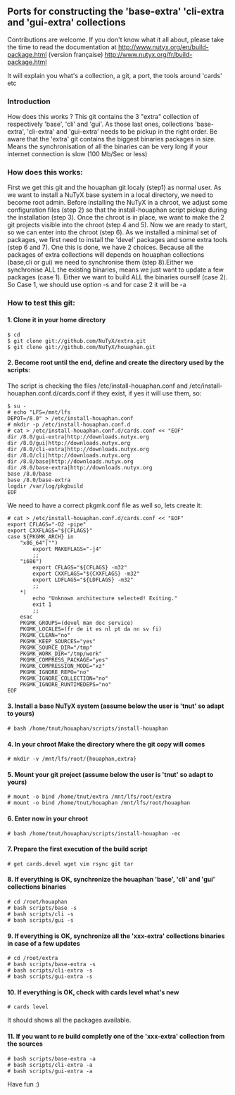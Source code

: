 ## Ports for constructing the 'base-extra' 'cli-extra and 'gui-extra' collections

Contributions are welcome. If you don't know what it all about, please take the time to read the documentation at
http://www.nutyx.org/en/build-package.html
(version française)
http://www.nutyx.org/fr/build-package.html

It will explain you what's a collection, a git, a port, the tools around 'cards' etc
### Introduction
How does this works ? This git contains the 3 "extra" collection of respectively 'base', 'cli' and 'gui'. As those last ones, collections 'base-extra', 'cli-extra' and 'gui-extra' needs to be pickup in the right order. Be aware that the 'extra' git contains the biggest binaries packages in size. Means the synchronisation of all the binaries can be very long if your internet connection is slow (100 Mb/Sec or less)
### How does this works:
First we get this git and the houaphan git localy (step1) as normal user. As we want to install a NuTyX base system in a local directory, we need to become root admin. Before installing the NuTyX in a chroot, we adjust some configuration files (step 2) so that the install-houaphan script pickup during the installation (step 3). Once the chroot is in place, we want to make the 2 git projects visible into the chroot (step 4 and 5). Now we are ready to start, so we can enter into the chroot (step 6). As we installed a minimal set of packages, we first need to install the 'devel' packages and some extra tools (step 6 and 7). One this is done, we have 2 choices. Because all the packages of extra collections will depends on houaphan collections (base,cli or gui) we need to synchronise them (step 8).Either we synchronise ALL the existing binaries, means we just want to update a few packages (case 1). Either we want to build ALL the binaries ourself (case 2). So Case 1, we should use option -s and for case 2 it will be -a

### How to test this git:

#### 1. Clone it in your home directory

    $ cd
    $ git clone git://github.com/NuTyX/extra.git
    $ git clone git://github.com/NuTyX/houaphan.git

#### 2. Become root until the end, define and create the directory used by the scripts:

 The script is checking the files /etc/install-houaphan.conf and /etc/install-houaphan.conf.d/cards.conf if they exist, if yes it will use them, so:

    $ su -
    # echo "LFS=/mnt/lfs
    DEPOT=/8.0" > /etc/install-houaphan.conf
    # mkdir -p /etc/install-houaphan.conf.d
    # cat > /etc/install-houaphan.conf.d/cards.conf << "EOF"
    dir /8.0/gui-extra|http://downloads.nutyx.org
    dir /8.0/gui|http://downloads.nutyx.org
    dir /8.0/cli-extra|http://downloads.nutyx.org
    dir /8.0/cli|http://downloads.nutyx.org
    dir /8.0/base|http://downloads.nutyx.org
    dir /8.0/base-extra|http://downloads.nutyx.org
    base /8.0/base
    base /8.0/base-extra
    logdir /var/log/pkgbuild
    EOF
 We need to have a correct pkgmk.conf file as well so, lets create it:
 

    # cat > /etc/install-houaphan.conf.d/cards.conf << "EOF"
    export CFLAGS="-O2 -pipe"
    export CXXFLAGS="${CFLAGS}"
    case ${PKGMK_ARCH} in
        "x86_64"|"")
            export MAKEFLAGS="-j4"
            ;;
        "i686")
            export CFLAGS="${CFLAGS} -m32"
            export CXXFLAGS="${CXXFLAGS} -m32"
            export LDFLAGS="${LDFLAGS} -m32"
            ;;
        *)
            echo "Unknown architecture selected! Exiting."
            exit 1
            ;;
        esac
        PKGMK_GROUPS=(devel man doc service)
        PKGMK_LOCALES=(fr de it es nl pt da nn sv fi)
        PKGMK_CLEAN="no"
        PKGMK_KEEP_SOURCES="yes"
        PKGMK_SOURCE_DIR="/tmp"
        PKGMK_WORK_DIR="/tmp/work"
        PKGMK_COMPRESS_PACKAGE="yes"
        PKGMK_COMPRESSION_MODE="xz"
        PKGMK_IGNORE_REPO="no"
        PKGMK_IGNORE_COLLECTION="no"
        PKGMK_IGNORE_RUNTIMEDEPS="no"
    EOF

#### 3. Install a base NuTyX system (assume below the user is 'tnut' so adapt to yours)

    # bash /home/tnut/houaphan/scripts/install-houaphan

#### 4. In your chroot Make the directory where the git copy will comes

    # mkdir -v /mnt/lfs/root/{houaphan,extra}

#### 5. Mount your git project (assume below the user is 'tnut' so adapt to yours)

    # mount -o bind /home/tnut/extra /mnt/lfs/root/extra
    # mount -o bind /home/tnut/houaphan /mnt/lfs/root/houaphan

#### 6. Enter now in your chroot

    # bash /home/tnut/houaphan/scripts/install-houaphan -ec

#### 7. Prepare the first execution of the build script

    # get cards.devel wget vim rsync git tar
 
#### 8. If everything is OK, synchronize the  houaphan 'base', 'cli' and 'gui' collections binaries

    # cd /root/houaphan
    # bash scripts/base -s
    # bash scripts/cli -s
    # bash scripts/gui -s
    
#### 9. If everything is OK, synchronize all the 'xxx-extra' collections binaries in case of a few updates 

    # cd /root/extra
    # bash scripts/base-extra -s
    # bash scripts/cli-extra -s
    # bash scripts/gui-extra -s

#### 10. If everything is OK, check with cards level what's new

    # cards level

 It should shows all the packages available.

#### 11. If you want to re build completly one of the 'xxx-extra' collection from the sources

    # bash scripts/base-extra -a
    # bash scripts/cli-extra -a
    # bash scripts/gui-extra -a


Have fun :)
